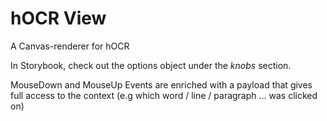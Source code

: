 # hOCR View

A Canvas-renderer for hOCR

In Storybook, check out the options object under the _knobs_ section.

MouseDown and MouseUp Events are enriched with a payload that gives full access to the context (e.g which word / line / paragraph ... was clicked on)
